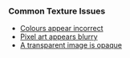 ### Common Texture Issues
- [Colours appear incorrect](Compression%20Settings.md)
- [Pixel art appears blurry](Filter%20Mode.md)
- [A transparent image is opaque](Transparency.md)